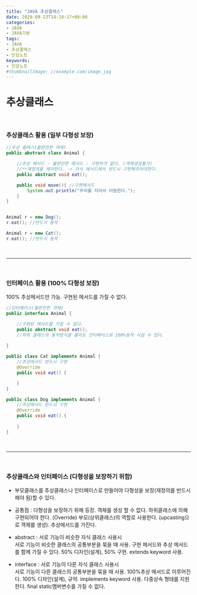 ```yaml
---
title: "JAVA 추상클래스"
date: 2020-09-23T14:10:17+09:00
categories:
- JAVA
- JAVA기본
tags:
- JAVA
- 추상클래스
- 인강노트
keywords:
- 인강노트
#thumbnailImage: //example.com/image.jpg
---
```


<!--more-->
# 추상클래스 

&nbsp;


### 추상클래스 활용 (일부 다형성 보장)

```java
//추상 클래스(불완전한 객체)
public abstract class Animal {

    //추상 메서드 - 불완전한 메서드 : 구현부가 없다. (객체생성불가)
    //**재정의를 해야한다. -> 자식 메서드에서 반드시 구현해주어야한다.
    public abstract void eat(); 

    public void move(){ //구현메서드
        System.out.println("무리를 지어서 이동한다.");
    }
}


Animal r = new Dog();
r.eat(); //반드시 동작

Animal r = new Cat();
r.eat(); //반드시 동작

```

&nbsp;

-----

&nbsp;

### 인터페이스 활용 (100% 다형성 보장)
100% 추상메서드만 가능. 구현된 메서드를 가질 수 없다.

```java
//인터페이스(불완전한 객체)
public interface Animal {

    //구현된 메서드를 가질 수 없다.
    public abstract void eat(); 
    //하위 클래스의 동작방식을 몰라도 인터페이스로 100%동작 시킬 수 있다.
    
}

public class Cat implements Animal {
    //추상메서드 반드시 구현
    @Override
    public void eat() {

    }
}

public class Dog implements Animal {
    //추상메서드 반드시 구현
    @Override
    public void eat() {
        
    }
}

```


&nbsp;

-----

&nbsp;

### 추상클래스와 인터페이스 (다형성을 보장하기 위함)

- 부모클래스를 추상클래스나 인터페이스로 만들어야 다형성을 보장(재정의를 반드시 해야 됨)할 수 있다.   

- 공통점 : 다형성을 보장하기 위해 등장. 객체를 생성 할 수 없다. 하위클래스에 의해 구현되어야 한다. (Override) 부모(상위클래스)의 역할로 사용한다. (upcasting으로 객체를 생성). 추상메서드를 가진다.   

- abstract : 서로 기능이 비슷한 자식 클래스 사용시   
    서로 기능이 비슷한 클래스의 공통부분을 묶을 때 사용. 구현 메서드와 추상 메서드를 함께 가질 수 있다. 50% 디자인(설계), 50% 구현. extends keyword 사용.   
- interface : 서로 기능이 다른 자식 클래스 사용시   
    서로 기능이 다른 클래스의 공통부분을 묶을 때 사용. 100%추상 메서드로 이루어진다. 100% 디자인(설계), 규약. implements keyword 사용. 다중상속 형태를 지원한다.    final static멤버변수를 가질 수 없다.   

